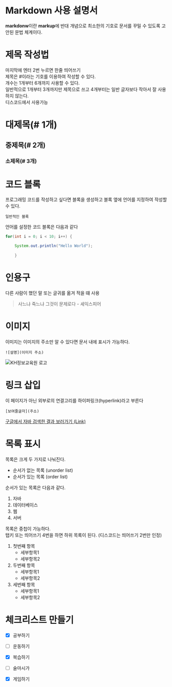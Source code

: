 # Markdown 사용 설명서

**markdonw**이란 **markup**에 반대 개념으로 최소한의 기호로 문서를 꾸밀 수 있도록 고안된 문법 체계이다.

# 제목 작성법

마지막에 엔터 2번 누르면 한줄 띄어쓰기  
제목은 #이라는 기호를 이용하여 작성할 수 있다.  
개수는 1개부터 6개까지 사용할 수 있다.  
일반적으로 1개부터 3개까지만 제목으로 쓰고 4개부터는 일반 글자보다 작아서 잘 사용하지 않는다.  
디스코드에서 사용가능

# 대제목(# 1개)
## 중제목(# 2개)
### 소제목(# 3개)

# 코드 블록

프로그래밍 코드를 작성하고 싶다면 블록을 생성하고 블록 옆에 언어를 지정하여 작성할 수 있다.

```
일반적인 블록
```

언어를 설정한 코드 블록은 다음과 같다

```java
for(int i = 0; i < 10; i++) {

	System.out.println("Hello World");
	
	}
```

# 인용구

다른 사람이 했던 말 또는 글귀를 옮겨 적을 떄 사용

> 사느냐 죽느냐 그것이 문제로다 - 셰익스피어

# 이미지

이미지는 이미지의 주소만 알 수 있다면 문서 내에 표시가 가능하다.

```
![설명](이미지 주소)
```
![KH정보교육원 로고](https://image.rocketpunch.com/company/105846/khjeongbogyoyugweon_logo_1572925088.png?s=400x400&t=inside)

# 링크 삽입

이 페이지가 아닌 외부로의 연결고리를 하이퍼링크(hyperlink)라고 부른다

```
[보여줄글자](주소)
```

[구글에서 자바 검색한 결과 보러가기 (Link)](https://www.google.com/search?q=%EC%9E%90%E3%85%8F%EB%B0%94&source=lmns&bih=951&biw=1113&hl=ko&sa=X&ved=2ahUKEwiRtpimzKKDAxV8Z_UHHVLvABEQ0pQJKAB6BAgBEAI)


# 목록 표시

목록은 크게 두 가지로 나눠진다.

- 순서가 없는 목록 (unorder list)
- 순서가 있는 목록 (order list)

순서가 있는 목록은 다음과 같다.

1. 자바
2. 데이터베이스
3. 웹
4. 서버

목록은 중첩이 가능하다.  
탭키 또는 띄어쓰기 4번을 하면 하위 목록이 된다.
(디스코드는 띄어쓰기 2번만 인정)

1. 첫번쨰 항목
	- 세부항목1
    - 세부항목2
2. 두번째 항목
    - 세부항목1
    - 세부항목2
3. 세번째 항목
    - 세부항목1
    - 세부항목2

# 체크리스트 만들기

- [x] 공부하기
- [ ] 운동하기
- [x] 복습하기
- [ ] 술마시가
- [x] 게임하기

